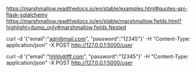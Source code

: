 https://marshmallow.readthedocs.io/en/stable/examples.html#quotes-api-flask-sqlalchemy
https://marshmallow.readthedocs.io/en/stable/marshmallow.fields.html?highlight=dump_only#marshmallow.fields.Nested

curl -d '{"email":"adri@mail.com", "password":"12345"}' -H "Content-Type: application/json" -X POST http://127.0.0.1:5000/user

curl -d '{"email":"hhhh@fff.com", "password":"12345"}' -H "Content-Type: application/json" -X POST http://127.0.0.1:5000/user

